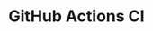 # GitHub Actions CI





















































































































































































































































































































































































































































































































































































































































































































































































































































































































































































































































































































































































































































































































































































































































































































































































































































































































































































































































































































































































































































































































































































































































































































































































































































































































